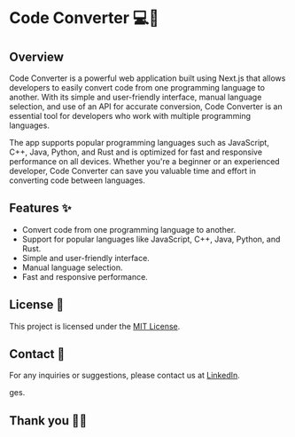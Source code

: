 
# Code Converter 💻🔀

## Overview

Code Converter is a powerful web application built using Next.js that allows developers to easily convert code from one programming language to another. With its simple and user-friendly interface, manual language selection, and use of an API for accurate conversion, Code Converter is an essential tool for developers who work with multiple programming languages.

The app supports popular programming languages such as JavaScript, C++, Java, Python, and Rust and is optimized for fast and responsive performance on all devices. Whether you're a beginner or an experienced developer, Code Converter can save you valuable time and effort in converting code between languages.

## Features ✨

- Convert code from one programming language to another.
- Support for popular languages like JavaScript, C++, Java, Python, and Rust.
- Simple and user-friendly interface.
- Manual language selection.
- Fast and responsive performance.

## License 📄

This project is licensed under the [MIT License](LICENSE).

## Contact 📧

For any inquiries or suggestions, please contact us at [LinkedIn](https://www.linkedin.com/in/utkarsh-patidar-800081221/).

ges.

## Thank you 🌸👻
